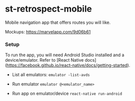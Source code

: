 # st-retrospect-mobile

Mobile navigation app that offers routes you will like.

Mockups: https://marvelapp.com/9d06b61

### Setup

To run the app, you will need Android Studio installed and a device/emulator.
Refer to [React Native docs] (https://facebook.github.io/react-native/docs/getting-started).

- List all emulators:
`emulator -list-avds`

- Run emulator
`emulator @<emulator_name>`

- Run app on emulator/device
`react-native run-android`
